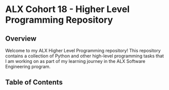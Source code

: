 # ALX Cohort 18 - Higher Level Programming Repository

## Overview

Welcome to my ALX Higher Level Programming repository! This repository contains a collection of Python and other high-level programming tasks that I am working on as part of my learning journey in the ALX Software Engineering program.

## Table of Contents
